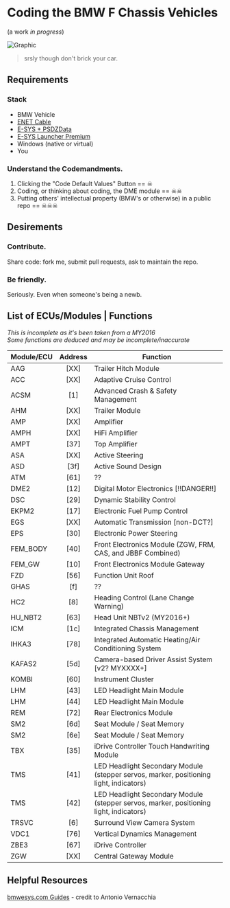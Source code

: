 # Coding the BMW F Chassis Vehicles

(a work *in progress*)

![Graphic](https://encrypted-tbn3.gstatic.com/images?q=tbn:ANd9GcQ4IhZEzpOCraK_vByD8TGUfYKhZmEfe74ZjpaRwloceNOnkO9d7w)

> srsly though don't brick your car.

## Requirements

### Stack
* BMW Vehicle 
* [ENET Cable](https://www.google.com/webhp?sourceid=chrome-instant&ion=1&espv=2&es_th=1&ie=UTF-8#q=bmw%20enet%20cable)
* [E-SYS + PSDZData](http://f80.bimmerpost.com/forums/showthread.php?t=1040141)
* [E-SYS Launcher Premium](https://mega.nz/#F!PV9lxa4J!wvP4wFcYZVF84JBfc__lAw)
* Windows (native or virtual)
* You

### Understand the Codemandments.
1. Clicking the "Code Default Values" Button == ☠
2. Coding, or thinking about coding, the DME module == ☠☠
3. Putting others' intellectual property (BMW's or otherwise) in a public repo == ☠☠☠

## Desirements

### Contribute.
Share code: fork me, submit pull requests, ask to maintain the repo.

### Be friendly.
Seriously. Even when someone's being a newb.  

## List of ECUs/Modules | Functions
*This is incomplete as it's been taken from a MY2016*  
*Some functions are deduced and may be incomplete/inaccurate*

Module/ECU | Address | Function
---------- | :-----: | -------- 
AAG|[XX]|Trailer Hitch Module
ACC|[XX]|Adaptive Cruise Control
ACSM|[1]|Advanced Crash & Safety Management
AHM|[XX]|Trailer Module
AMP|[XX]|Amplifier
AMPH|[XX]|HiFi Amplifier
AMPT|[37]|Top Amplifier
ASA|[XX]|Active Steering
ASD|[3f]|Active Sound Design
ATM|[61]|??
DME2|[12]|Digital Motor Electronics [!!DANGER!!]
DSC|[29]|Dynamic Stability Control
EKPM2|[17]| Electronic Fuel Pump Control
EGS|[XX]|Automatic Transmission [non-DCT?]
EPS|[30]|Electronic Power Steering
FEM_BODY|[40]|Front Electronics Module (ZGW, FRM, CAS, and JBBF Combined)
FEM_GW|[10]|Front Electronics Module Gateway
FZD|[56]|Function Unit Roof
GHAS|[f]|??
HC2|[8]|Heading Control (Lane Change Warning)
HU_NBT2|[63]|Head Unit NBTv2 (MY2016+)
ICM|[1c]|Integrated Chassis Management
IHKA3|[78]|Integrated Automatic Heating/Air Conditioning System
KAFAS2|[5d]|Camera-based Driver Assist System [v2? MYXXXX+]
KOMBI|[60]|Instrument Cluster
LHM|[43]|LED Headlight Main Module
LHM|[44]|LED Headlight Main Module
REM|[72]|Rear Electronics Module
SM2|[6d]|Seat Module / Seat Memory
SM2|[6e]|Seat Module / Seat Memory
TBX|[35]|iDrive Controller Touch Handwriting Module
TMS|[41]|LED Headlight Secondary Module (stepper servos, marker, positioning light, indicators)
TMS|[42]|LED Headlight Secondary Module (stepper servos, marker, positioning light, indicators)
TRSVC|[6]|Surround View Camera System
VDC1|[76]|Vertical Dynamics Management
ZBE3|[67]|iDrive Controller
ZGW|[XX]|Central Gateway Module

## Helpful Resources
[bmwesys.com Guides](http://bmwesys.com/guides/) - credit to Antonio Vernacchia
